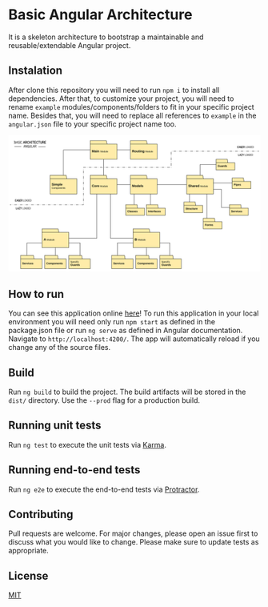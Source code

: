# Basic Angular Architecture
It is a skeleton architecture to bootstrap a maintainable and reusable/extendable Angular project.

## Instalation
After clone this repository you will need to run `npm i` to install all dependencies.
After that, to customize your project, you will need to rename `example` modules/components/folders to fit in your specific project name. Besides that, you will need to replace all references to `example` in the `angular.json` file to your specific project name too.

![Structure Diagram](https://github.com/andrefillypesilva/basic-angular-architecture/blob/master/projects/example-app/structure_diagram.svg?raw=true)

## How to run
You can see this application online [here](https://andrefillypesilva.github.io/basic-angular-architecture/)!
To run this application in your local environment you will need only run `npm start` as defined in the package.json file or run `ng serve` as defined in Angular documentation.
Navigate to `http://localhost:4200/`. The app will automatically reload if you change any of the source files.

## Build
Run `ng build` to build the project. The build artifacts will be stored in the `dist/` directory. Use the `--prod` flag for a production build.

## Running unit tests
Run `ng test` to execute the unit tests via [Karma](https://karma-runner.github.io).

## Running end-to-end tests
Run `ng e2e` to execute the end-to-end tests via [Protractor](http://www.protractortest.org/).

## Contributing
Pull requests are welcome. For major changes, please open an issue first to discuss what you would like to change.
Please make sure to update tests as appropriate.

## License
[MIT](https://choosealicense.com/licenses/mit/)
